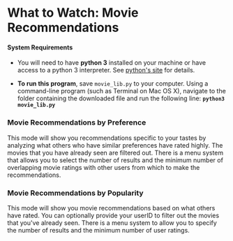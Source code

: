 # What to Watch: Movie Recommendations

#### System Requirements

* You will need to have **python&nbsp;3** installed on your machine or have access to a python&nbsp;3 interpreter. See [python's site](https://www.python.org/) for details.

* **To run this program**, save `movie_lib.py` to your computer. Using a command-line program (such as Terminal on Mac&nbsp;OS&nbsp;X), navigate to the folder containing the downloaded file and run the following line: **`python3 movie_lib.py`**

### Movie Recommendations by Preference
This mode will show you recommendations specific to your tastes by analyzing what others who have similar preferences have rated highly. The movies that you have already seen are filtered out. There is a menu system that allows you to select the number of results and the minimum number of overlapping movie ratings with other users from which to make the recommendations.

### Movie Recommendations by Popularity
This mode will show you movie recommendations based on what others have rated. You can optionally provide your userID to filter out the movies that you've already seen. There is a menu system to allow you to specify the number of results and the minimum number of user ratings.
